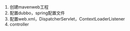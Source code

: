 1. 创建mavenweb工程
2. 配置dubbo，spring配置文件
3. 配置web.xml，DispatcherServlet，ContextLoaderListener
4. controller